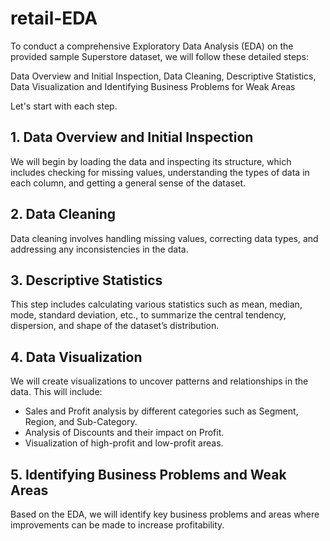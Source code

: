 # retail-EDA
To conduct a comprehensive Exploratory Data Analysis (EDA) on the provided sample Superstore dataset, we will follow these detailed steps:

 Data Overview and Initial Inspection, Data Cleaning, Descriptive Statistics, Data Visualization and Identifying Business Problems for Weak Areas

Let's start with each step.

## 1. Data Overview and Initial Inspection
We will begin by loading the data and inspecting its structure, which includes checking for missing values, understanding the types of data in each column, and getting a general sense of the dataset.

## 2. Data Cleaning
Data cleaning involves handling missing values, correcting data types, and addressing any inconsistencies in the data.

## 3. Descriptive Statistics
This step includes calculating various statistics such as mean, median, mode, standard deviation, etc., to summarize the central tendency, dispersion, and shape of the dataset’s distribution.

## 4. Data Visualization
We will create visualizations to uncover patterns and relationships in the data. This will include:

- Sales and Profit analysis by different categories such as Segment, Region, and Sub-Category.
- Analysis of Discounts and their impact on Profit.
- Visualization of high-profit and low-profit areas.

## 5. Identifying Business Problems and Weak Areas
Based on the EDA, we will identify key business problems and areas where improvements can be made to increase profitability.
